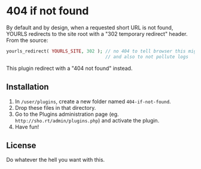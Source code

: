 # 404 if not found

By default and by design, when a requested short URL is not found, YOURLS redirects to the site root with a "302 temporary redirect" header. From the source:
```php
yourls_redirect( YOURLS_SITE, 302 ); // no 404 to tell browser this might change,
                                     // and also to not pollute logs
```

This plugin redirect with a "404 not found" instead.

## Installation

1. In `/user/plugins`, create a new folder named `404-if-not-found`.
2. Drop these files in that directory.
3. Go to the Plugins administration page (eg. `http://sho.rt/admin/plugins.php`) and activate the plugin.
4. Have fun!

## License

Do whatever the hell you want with this.

